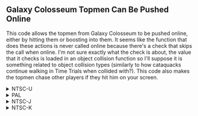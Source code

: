 ## Galaxy Colosseum Topmen Can Be Pushed Online

This code allows the topmen from Galaxy Colosseum to be pushed online, either by hitting them or boosting into them. It seems like the function that does these actions is never called online because there's a check that skips the call when online. I'm not sure exactly what the check is about, the value that it checks is loaded in an object collision function so I'll suppose it is something related to object collision types (similarly to how cataquacks continue walking in Time Trials when collided with?).
This code also makes the topmen chase other players if they hit him on your screen.

<details>
<summary>NTSC-U</summary>

```powerpc
0474F9D4 60000000
```
</details>

<details>
<summary>PAL</summary>

```powerpc
04757650 60000000
```
</details>

<details>
<summary>NTSC-J</summary>

```powerpc
04756CBC 60000000
```
</details>

<details>
<summary>NTSC-K</summary>

```powerpc
04745A10 60000000
```
</details>
